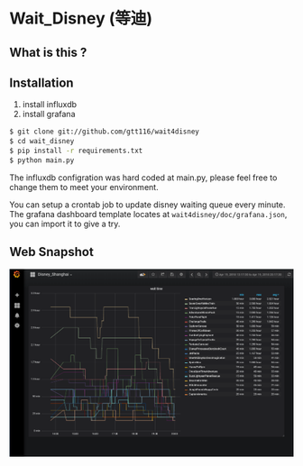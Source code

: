 # Wait_Disney (等迪)

## What is this ?

## Installation

1. install influxdb
2. install grafana

```bash
$ git clone git://github.com/gtt116/wait4disney
$ cd wait_disney
$ pip install -r requirements.txt
$ python main.py
```
The influxdb configration was hard coded at main.py, please feel free to change
them to meet your environment.

You can setup a crontab job to update disney waiting queue every minute.
The grafana dashboard template locates at `wait4disney/doc/grafana.json`, you can
import it to give a try.

## Web Snapshot

![wait](./doc/demo_new.png)
